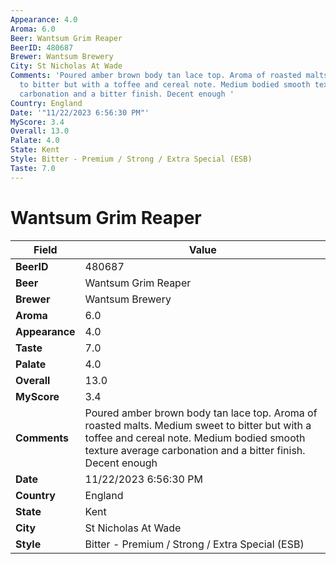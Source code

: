 ```yaml
---
Appearance: 4.0
Aroma: 6.0
Beer: Wantsum Grim Reaper
BeerID: 480687
Brewer: Wantsum Brewery
City: St Nicholas At Wade
Comments: 'Poured amber brown body tan lace top. Aroma of roasted malts. Medium sweet
  to bitter but with a toffee and cereal note. Medium bodied smooth texture average
  carbonation and a bitter finish. Decent enough '
Country: England
Date: '"11/22/2023 6:56:30 PM"'
MyScore: 3.4
Overall: 13.0
Palate: 4.0
State: Kent
Style: Bitter - Premium / Strong / Extra Special (ESB)
Taste: 7.0
---
```


# Wantsum Grim Reaper

| Field         | Value |
|---------------|-------|
| **BeerID** | 480687 |
| **Beer** | Wantsum Grim Reaper |
| **Brewer** | Wantsum Brewery |
| **Aroma** | 6.0 |
| **Appearance** | 4.0 |
| **Taste** | 7.0 |
| **Palate** | 4.0 |
| **Overall** | 13.0 |
| **MyScore** | 3.4 |
| **Comments** | Poured amber brown body tan lace top. Aroma of roasted malts. Medium sweet to bitter but with a toffee and cereal note. Medium bodied smooth texture average carbonation and a bitter finish. Decent enough  |
| **Date** | 11/22/2023 6:56:30 PM |
| **Country** | England |
| **State** | Kent |
| **City** | St Nicholas At Wade |
| **Style** | Bitter - Premium / Strong / Extra Special (ESB) |
